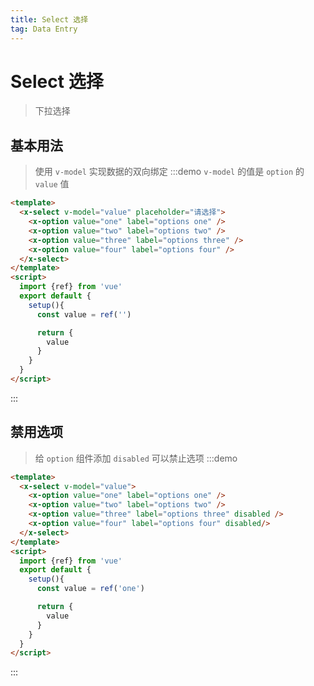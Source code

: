 ```yaml
---
title: Select 选择
tag: Data Entry
---
```


# Select 选择
> 下拉选择


## 基本用法
> 使用 `v-model` 实现数据的双向绑定
:::demo `v-model` 的值是 `option` 的 `value` 值
```html
<template>
  <x-select v-model="value" placeholder="请选择">
    <x-option value="one" label="options one" />
    <x-option value="two" label="options two" />
    <x-option value="three" label="options three" />
    <x-option value="four" label="options four" />
  </x-select>
</template>
<script>
  import {ref} from 'vue'
  export default {
    setup(){
      const value = ref('')

      return {
        value
      }
    }
  }
</script>
```
:::



## 禁用选项
> 给 `option` 组件添加 `disabled` 可以禁止选项
:::demo
```html
<template>
  <x-select v-model="value">
    <x-option value="one" label="options one" />
    <x-option value="two" label="options two" />
    <x-option value="three" label="options three" disabled />
    <x-option value="four" label="options four" disabled/>
  </x-select>
</template>
<script>
  import {ref} from 'vue'
  export default {
    setup(){
      const value = ref('one')

      return {
        value
      }
    }
  }
</script>
```
:::
